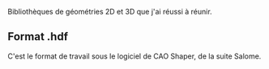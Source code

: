 Bibliothèques de géométries 2D et 3D que j'ai réussi à réunir.

## Format .hdf
C'est le format de travail sous le logiciel de CAO Shaper, de la suite Salome.
